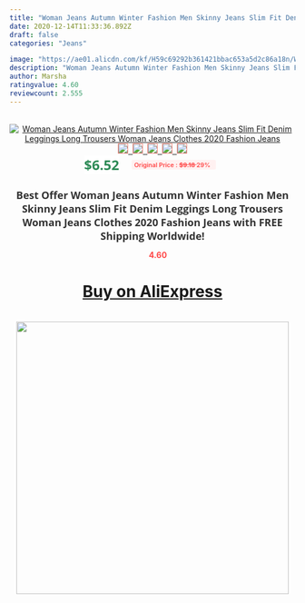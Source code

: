 ```yaml
---
title: "Woman Jeans Autumn Winter Fashion Men Skinny Jeans Slim Fit Denim Leggings Long Trousers Woman Jeans Clothes 2020 Fashion Jeans"
date: 2020-12-14T11:33:36.892Z
draft: false
categories: "Jeans"

image: "https://ae01.alicdn.com/kf/H59c69292b361421bbac653a5d2c86a18n/Woman-Jeans-Autumn-Winter-Fashion-Men-Skinny-Jeans-Slim-Fit-Denim-Leggings-Long-Trousers-Woman-Jeans.jpg"
description: "Woman Jeans Autumn Winter Fashion Men Skinny Jeans Slim Fit Denim Leggings Long Trousers Woman Jeans Clothes 2020 Fashion Jeans"
author: Marsha
ratingvalue: 4.60
reviewcount: 2.555
---
```

<br>
<div style="text-align: center;">
<a href="https://s.click.aliexpress.com/e/_AqDmRj" target="_blank" rel="nofollow noopener noreferrer"><img alt="Woman Jeans Autumn Winter Fashion Men Skinny Jeans Slim Fit Denim Leggings Long Trousers Woman Jeans Clothes 2020 Fashion Jeans" class="magnifier-image" src="https://ae01.alicdn.com/kf/H59c69292b361421bbac653a5d2c86a18n/Woman-Jeans-Autumn-Winter-Fashion-Men-Skinny-Jeans-Slim-Fit-Denim-Leggings-Long-Trousers-Woman-Jeans.jpg_640x640.jpg">
<br>
<img style="border:1px solid salmon" src="https://ae01.alicdn.com/kf/H59c69292b361421bbac653a5d2c86a18n/Woman-Jeans-Autumn-Winter-Fashion-Men-Skinny-Jeans-Slim-Fit-Denim-Leggings-Long-Trousers-Woman-Jeans.jpg_120x120.jpg">&nbsp;&nbsp;<img style="border:1px solid salmon" src="https://ae01.alicdn.com/kf/H471efa88a9bd4936838f838ac8c7b96bt/Woman-Jeans-Autumn-Winter-Fashion-Men-Skinny-Jeans-Slim-Fit-Denim-Leggings-Long-Trousers-Woman-Jeans.jpg_120x120.jpg">&nbsp;&nbsp;<img style="border:1px solid salmon" src="https://ae01.alicdn.com/kf/H53531bd9645d4991a6c626f355bba2161/Woman-Jeans-Autumn-Winter-Fashion-Men-Skinny-Jeans-Slim-Fit-Denim-Leggings-Long-Trousers-Woman-Jeans.jpg_120x120.jpg">&nbsp;&nbsp;<img style="border:1px solid salmon" src="https://ae01.alicdn.com/kf/H0e74430cfdb146c7a29e13b724113469V/Woman-Jeans-Autumn-Winter-Fashion-Men-Skinny-Jeans-Slim-Fit-Denim-Leggings-Long-Trousers-Woman-Jeans.jpg_120x120.jpg">&nbsp;&nbsp;<img style="border:1px solid salmon" src="https://ae01.alicdn.com/kf/H4c96b204695c4a2c84f37257416c216bE/Woman-Jeans-Autumn-Winter-Fashion-Men-Skinny-Jeans-Slim-Fit-Denim-Leggings-Long-Trousers-Woman-Jeans.jpg_120x120.jpg"></a></div><br0>
<div style="text-align: center;"><span style="background-color: white; border: 0px; box-sizing: border-box; color: seagreen; display: inline-block; font-family: &quot;open sans&quot; , &quot;arial&quot; , &quot;helvetica&quot; , sans-serif , &quot;heiti&quot;; font-size: 24px; font-stretch: inherit; font-weight: 700; line-height: inherit; margin: 0px 10px 0px 0px; padding: 0px; vertical-align: middle;">$6.52 </span>
<span style="background: rgb(255 , 241 , 241); border-radius: 3px; border: 0px; box-sizing: border-box; color: #ff4747; display: inline-block; font-family: inherit; font-size: 12px; font-stretch: inherit; font-style: inherit; font-variant: inherit; font-weight: 600; line-height: inherit; margin: 0px; padding: 2px 5px; transform: scale(0.9); vertical-align: middle;">Original Price : <b style="text-decoration: line-through;">$9.18 </b> 29%&nbsp;&nbsp;</span></div>
<h1 style="color: #333333; display: inline-block; font-family: &quot;open sans&quot; , &quot;arial&quot; , &quot;helvetica&quot; , sans-serif , &quot;heiti&quot;; font-size: 18px; font-stretch: inherit; font-weight: 700; text-align: center;">Best Offer Woman Jeans Autumn Winter Fashion Men Skinny Jeans Slim Fit Denim Leggings Long Trousers Woman Jeans Clothes 2020 Fashion Jeans with FREE Shipping Worldwide!</h1>
<div style="color: #ff4747; text-align: center;">
<img src="https://4.bp.blogspot.com/-M0ZcTcb-5uY/XleCXlxnR4I/AAAAAAAAAEc/OrjgMkXV1oMQFaCRZj5HQwOCBcu3w1FegCPcBGAYYCw/s1600/star.png" style="height: 15px;">&nbsp;<b>4.60</b></div>
<div class="button_cont" align="center"><a class="buynow_a" href="https://s.click.aliexpress.com/e/_AqDmRj" target="_blank" rel="nofollow noopener noreferrer"><H1>Buy on AliExpress</H1></a></div><br>
<div class="separator" style="clear: both; text-align: center;">
<img src="https://lh3.googleusercontent.com/-pTy5HemUv9M/XlePHvY0dAI/AAAAAAAAAE4/0nX5iRUoIWY8eMW9Dpxeirr157OZliDIgCLcBGAsYHQ/s1600/badge.gif" width="480">
</div>
